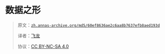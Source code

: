 # 数据之形

> 原文：[`zh.annas-archive.org/md5/60ef8636ae2c6aa8b7637efb8aed193d`](https://zh.annas-archive.org/md5/60ef8636ae2c6aa8b7637efb8aed193d)
> 
> 译者：[飞龙](https://github.com/wizardforcel)
> 
> 协议：[CC BY-NC-SA 4.0](http://creativecommons.org/licenses/by-nc-sa/4.0/)